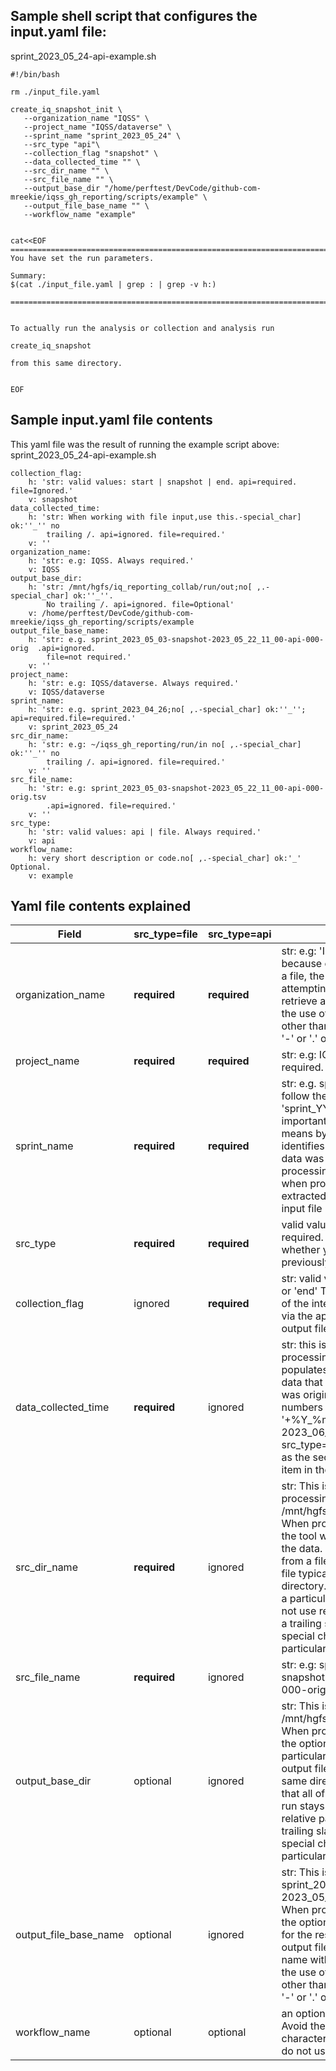
## Sample shell script that configures the input.yaml file:

sprint_2023_05_24-api-example.sh
```
#!/bin/bash

rm ./input_file.yaml

create_iq_snapshot_init \
   --organization_name "IQSS" \
   --project_name "IQSS/dataverse" \
   --sprint_name "sprint_2023_05_24" \
   --src_type "api"\
   --collection_flag "snapshot" \
   --data_collected_time "" \
   --src_dir_name "" \
   --src_file_name "" \
   --output_base_dir "/home/perftest/DevCode/github-com-mreekie/iqss_gh_reporting/scripts/example" \
   --output_file_base_name "" \
   --workflow_name "example" 


cat<<EOF
==========================================================================
You have set the run parameters.

Summary:
$(cat ./input_file.yaml | grep : | grep -v h:)

==========================================================================


To actually run the analysis or collection and analysis run

create_iq_snapshot

from this same directory.


EOF
``` 


## Sample input.yaml file contents

This yaml file was the result of running the example script above: sprint_2023_05_24-api-example.sh

```
collection_flag:
    h: 'str: valid values: start | snapshot | end. api=required. file=Ignored.'
    v: snapshot
data_collected_time:
    h: 'str: When working with file input,use this.-special_char] ok:''_'' no
        trailing /. api=ignored. file=required.'
    v: ''
organization_name:
    h: 'str: e.g: IQSS. Always required.'
    v: IQSS
output_base_dir:
    h: 'str: /mnt/hgfs/iq_reporting_collab/run/out;no[ ,.-special_char] ok:''_''.
        No trailing /. api=ignored. file=Optional'
    v: /home/perftest/DevCode/github-com-mreekie/iqss_gh_reporting/scripts/example
output_file_base_name:
    h: 'str: e.g. sprint_2023_05_03-snapshot-2023_05_22_11_00-api-000-orig  .api=ignored.
        file=not required.'
    v: ''
project_name:
    h: 'str: e.g: IQSS/dataverse. Always required.'
    v: IQSS/dataverse
sprint_name:
    h: 'str: e.g. sprint_2023_04_26;no[ ,.-special_char] ok:''_''; api=required.file=required.'
    v: sprint_2023_05_24
src_dir_name:
    h: 'str: e.g: ~/iqss_gh_reporting/run/in no[ ,.-special_char] ok:''_'' no
        trailing /. api=ignored. file=required.'
    v: ''
src_file_name:
    h: 'str: e.g: sprint_2023_05_03-snapshot-2023_05_22_11_00-api-000-orig.tsv
        .api=ignored. file=required.'
    v: ''
src_type:
    h: 'str: valid values: api | file. Always required.'
    v: api
workflow_name:
    h: very short description or code.no[ ,.-special_char] ok:'_' Optional.
    v: example
```


## Yaml file contents explained

| Field | src_type=file | src_type=api | Explanation. |
| --- | --- | --- | --- |
| organization_name | **required** | **required** | str: e.g: 'IQSS'. Always required because even when processing from a file, the processing may include attempting to lookup an issue to retrieve additional information.  Avoid the use of any special characters other than '_'. In particular do not use '-' or '.' or ',' |
| project_name | **required** | **required** | str: e.g: IQSS/dataverse. Always required. |
| sprint_name | **required** | **required** | str: e.g. sprint_2023_04_26. Please follow the example convention. 'sprint_YYYY_MM_DD'. This is an important piece of input. It is the means by which the process identifies the sprint during which the data was collected. It is used when processing from the api or from a file. when processing a file, this can be extracted as the first thing in the input file name. |
| src_type | **required** | **required** | valid values: 'api' or 'file'. Always required. indicates to the tool whether you are working on a previously collected set of data. |
| collection_flag | ignored | **required** | str: valid values: 'start' or  'snapshot' or  'end' This flag is just an indicator of the intent when collecting the data via the api. It is used to form the output file name. |
| data_collected_time | **required** | ignored | str: this is required when you are processing previous data. It populates the column in the output data that indicates when the data was originally recorded. use only numbers and underscores. e.g. date '+%Y_%m_%d_%H%M%S'. e.g. 2023_06_02_145217. when src_type=file, this can be extracted as the second to last '-' delimited item in the input file name. |
| src_dir_name | **required** | ignored | str: This is only used when processing data from a file e.g. /mnt/hgfs/iq_reporting_collab/run/out When  processing a file this provides the tool with the source directory of the data. Note that when processing from a file, the input file and output file typically reside in the same directory. This emables the data from a particular run to stay together.  Do not use relative paths. Do not include a trailing slash. Avoid the use of any special characters other  than '_'. In particular do not use '-' or '.' or ',' |
| src_file_name | **required** | ignored | str: e.g: sprint_2023_05_03-snapshot-2023_05_22_11_00-api-000-orig.tsv |
| output_base_dir | optional | ignored | str: This is not typically set. e.g. /mnt/hgfs/iq_reporting_collab/run/out  When  processing a file this provides the option to direct the output to a  particular  directory. Typically the output file is purposely put in the same  directory as  the input file so that all of the data from a particular run  stays together.  Do not use relative paths. Do not include a trailing slash. Avoid the use of any special  characters other  than '_'. In particular do not use '-' or '.' or ',' |
| output_file_base_name | optional | ignored | str: This is not typically set. e.g. sprint_2023_05_03-snapshot-2023_05_22_11_00-api-000-orig.  When processing a file this provides the option to create a file basename for the results. If it is not set, the base output file name will be the input file name without it's extension. Avoid the use of any special characters other than '_'. In particular do not use '-' or '.' or ',' |
| workflow_name | optional | optional | an optional short description or code. Avoid the use of any special characters other than '_'. In particular do not  use '-' or '.' or ',' |